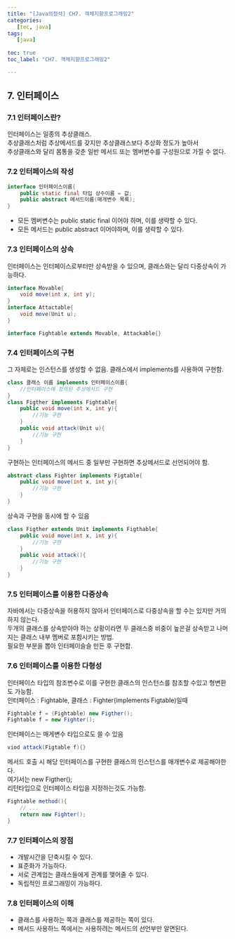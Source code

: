 ```yaml
---
title: "[Java의정석] CH7. 객체지향프로그래밍2"
categories:
   [tec, java]
tags:
   [java]
   
toc: true
toc_label: "CH7. 객체지향프로그래밍2"

---
```


## 7. 인터페이스
### 7.1 인터페이스란?
인터페이스는 일종의 추상클래스.   
추상클래스처럼 추상메서드를 갖지만 추상클래스보다 추상화 정도가 높아서  
추상클래스와 달리 몸통을 갖춘 일반 메서드 또는 멤버변수를 구성원으로 가질 수 없다. 

### 7.2 인터페이스의 작성
```java
interface 인터페이스이름{
    public static final 타입 상수이름 = 값;
    public abstract 메서드이름(매개변수 목록);
}
```
- 모든 멤버변수는 public static final 이어야 하며, 이를 생략할 수 있다.
- 모든 메서드는 public abstract 이어야하며, 이를 생략할 수 있다. 
### 7.3 인터페이스의 상속
인터페이스는 인터페이스로부터만 상속받을 수 있으며, 클래스와는 달리 다중상속이 가능하다.  
```java
interface Movable{
    void move(int x, int y);
}
interface Attactable{
    void move(Unit u);
}

interface Fightable extends Movable, Attackable{}
```

### 7.4 인터페이스의 구현
그 자체로는 인스턴스를 생성할 수 없음. 클래스에서 implements를 사용하여 구현함.  
```java
class 클래스 이름 implements 인터페이스이름{
    //인터페이스에 정의된 추상메서드 구현
}
class Figther implements Fightable{
    public void move(int x, int y){
        //기능 구현
    }
    public void attack(Unit u){
        //기능 구현
    }
}
```
구현하는 인터페이스의 메서드 중 일부만 구현하면 추상메서드로 선언되어야 함.  
```java
abstract class Fighter implements Figtable{
    public void move(int x, int y){
        //기능 구현
    }
}
```
상속과 구현을 동시에 할 수 있음
```java
class Figther extends Unit implements Figthable{
    public void move(int x, int y){
        //기능 구현
    }
    public void attack(){
        //기능 구현
    }
}
```
### 7.5 인터페이스를 이용한 다중상속
자바에서는 다중상속을 허용하지 않아서 인터페이스로 다중상속을 할 수는 있지만 거의 하지 않는다.   
두개의 클래스를 상속받아야 하는 상황이라면 두 클래스중 비중이 높은걸 상속받고 나머지는 클래스 내부 멤버로 포함시키는 방법.  
필요한 부분을 뽑아 인터페이슬슬 만든 후 구현함.

### 7.6 인터페이스를 이용한 다형성
인터페이스 타입의 참조변수로 이를 구현한 클래스의 인스턴스를 참조할 수있고 형변환도 가능함.  
인터페이스 : Fightable, 클래스 : Fighter(implements Figtable)일때
```java
Fightable f = (Fightable) new Figther();
Fightable f = new Fighter();
```
인터페이스는 매게변수 타입으로도 쓸 수 있음
```java
viod attack(Figtable f){}
```
메서드 호출 시 해당 인터페이스를 구현한 클래스의 인스턴스를 매개변수로 제공해야한다.  
여기서는 new Figther();  
리턴타입으로 인터페이스 타입을 지정하는것도 가능함.
```java
Fightable method(){
    // ...
    return new Fighter();
}
```
### 7.7 인터페이스의 장점
- 개발시간을 단축시킬 수 있다. 
- 표준화가 가능하다. 
- 서로 관계업는 클래스들에게 관계를 맺어줄 수 있다.
- 독립적인 프로그래밍이 가능하다.

### 7.8 인터페이스의 이해
- 클래스를 사용하는 쪽과 클래스를 제공하는 쪽이 있다.
- 메서드 사용하느 쪽에서는 사용하려는 메서드의 선언부만 알면된다. 